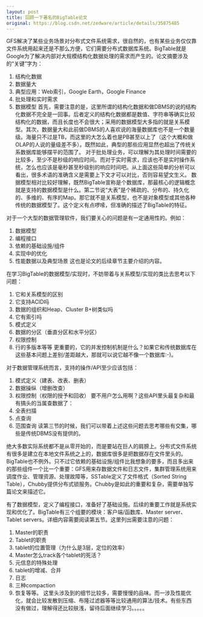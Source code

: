 ```yaml
---
layout: post
title: 回顾一下著名的BigTable论文
original: https://blog.csdn.net/zedware/article/details/35875485
---
```

GFS解决了某些业务场景对分布式文件系统需求，很自然的，也有某些业务仅仅靠文件系统用起来还是不那么方便，它们需要分布式数据库系统。BigTable就是Google为了解决内部对大规模结构化数据处理的需求而产生的。论文摘要涉及的“关键”字为：
1. 结构化数据
2. 数据量大
3. 典型应用：Web索引，Google Earth，Google Finance
4. 批处理和实时需求
5. 数据模型
首先，需要注意的是，这里所谓的结构化数据和做DBMS的说的结构化数据不完全是一回事。后者定义的结构化数据都是数值、字符串等确实比较结构化的数据，而且长度也不会很大；采用的数据模型大多指的就是关系模型。其次，数据量大和此前做DBMS的人喜欢说的海量数据库也不是一个数量级。海量只不过是TB，而这里的大怎么着也是PB甚至以上了（这个大概和做OLAP的人说的量级差不多）。既然如此，典型的那些应用显然也超出了传统关系数据库能够摆平的范围了。
对于批处理业务，可以理解为其处理时间需要的比较多，至少不是秒级的响应时间。而对于实时需求，应该也不是实时操作系统，怎么也应该是毫秒甚至秒级别的响应时间吧。从上面这些简单的分析可以看出，很多术语的准确含义是需要上下文才可以对比，否则容易望文生义。
数据模型相对比较好理解，既然BigTable宣称是个数据库，那最核心的逻辑概念就是支持的数据模型是什么。第二节说“大表”是个稀疏的、分布的、持久化的、多维的、有序的Map。那它就不是关系模型，也不是对象模型或其他各种传统的数据模型了。这个定义有点啰嗦，但准确的描述了BigTable的特征。

对于一个大型的数据管理软件，我们要关心的问题是有一定通用性的。例如：
1. 数据模型
2. 编程接口
3. 依赖的基础设施/组件
4. 实现中的优化
5. 性能数据以及典型场景
这也是论文的后续章节主要介绍的内容。

在学习BigTable的数据模型/实现时，不妨带着与关系模型/实现的类比去思考以下问题：
1. 它和关系模型的区别
2. 它支持ACID吗
3. 数据的组织和Heap、Cluster B+树类似吗
4. 它有索引吗
5. 模式定义
6. 数据的分区（垂直分区和水平分区）
7. 权限控制
8. 行的多版本等等
更重要的，它的并发控制机制是什么？如果它和传统数据库在这些基本问题上差别/差距越大，那就可以说它越不像一个数据库:-)。

对于数据管理系统而言，支持的操作/API至少应该包括：
1. 模式定义（建表、改表、删表）
2. 数据操纵（增删改查）
3. 权限控制（权限的授予和回收）
要不用户怎么用啊？这些API里头最复杂和最有搞头的当属查数据了：
1. 全表扫描
2. 点查询
3. 范围查询
读第三节的时候，我们可以带着上述这些问题去思考哪些有交集，哪些是传统DBMS没有提供的。

绝大多数实际系统都不是从零开始的，而是要站在巨人的肩膀上。分布式文件系统有很多是建立在本地文件系统之上的，数据库很多是把数据存在文件里头的。BigTable也不例外。只不过它依赖的基础设施/组件比我想象的要多，而且多出来的那些组件一个比一个重要：GFS用来存数据文件和日志文件，集群管理系统用来调度作业、管理资源、处理故障等，SSTable定义了文件格式（Sorted String Table），Chubby提供分布式锁服务。Chubby是如此的重要和复杂，需要单独写篇论文来描述它。

有了数据模型，定义了编程接口，准备好了基础设施。后续的重要工作就是系统实现和优化了。BigTable有三个组要的模块：客户端/函数库、Master server、Tablet servers。详细内容需要阅读第五节。这里列出需要注意的问题：
1. Master的职责
2. Tablet的职责
3. tablet的位置管理（为什么是3层，定位的效率）
4. Master怎么track各个tablet的死活？
5. 元信息的特殊处理
6. tablet的增减、合并
7. 日志
8. 三种compaction
9. 恢复等等。
这里头涉及到的细节比较多，需要慢慢的品味。而一涉及性能优化，就会比较发散到压缩、布隆过滤器等等比较通用的算法/技术。有些东西没有做过，理解得还比较肤浅，留待后面继续学习。。。。。


